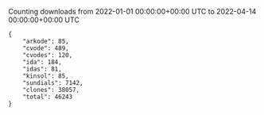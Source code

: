 
Counting downloads from 2022-01-01 00:00:00+00:00 UTC to 2022-04-14 00:00:00+00:00 UTC

```
{
    "arkode": 85,
    "cvode": 489,
    "cvodes": 120,
    "ida": 184,
    "idas": 81,
    "kinsol": 85,
    "sundials": 7142,
    "clones": 38057,
    "total": 46243
}
```
